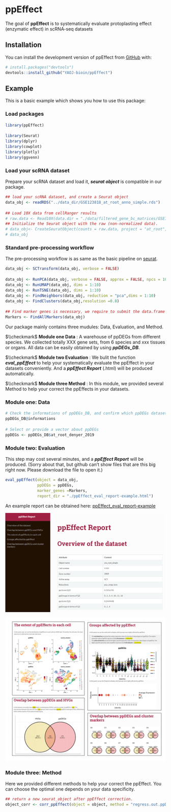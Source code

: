 
<!-- README.md is generated from README.Rmd. Please edit that file -->

# ppEffect

<!-- badges: start -->
<!-- badges: end -->

The goal of **ppEffect** is to systematically evaluate protoplasting
effect (enzymatic effect) in scRNA-seq datasets

## Installation

You can install the development version of ppEffect from
[GitHub](https://github.com/) with:

``` r
# install.packages("devtools")
devtools::install_github("YAOJ-bioin/ppEffect")
```

## Example

This is a basic example which shows you how to use this package:

### Load packages

``` r
library(ppEffect)

library(Seurat)
library(dplyr)
library(cowplot)
library(plotly)
library(ggvenn)
```

### Load your scRNA dataset

Prepare your scRNA dataset and load it, ***seurat object*** is
compatible in our package.

``` r
## load your scRNA dataset, and create a Seurat object
data_obj <- readRDS("../data_dir/GSE123818_at_root_anno_simple.rds")

## Load 10X data from cellRanger results
# raw.data <- Read10X(data.dir = "./data/filtered_gene_bc_matrices/GSE123818_at_root_anno/")
## Initialize the Seurat object with the raw (non-normalized data).
# data_obj<- CreateSeuratObject(counts = raw.data, project = "at_root", min.cells = 3, min.features = 200)
# data_obj 
```

### Standard pre-processing workflow

The pre-processing workflow is as same as the basic pipeline on
[seurat](https://satijalab.org/seurat/articles/pbmc3k_tutorial.html).

``` r
data_obj <- SCTransform(data_obj, verbose = FALSE)

data_obj <- RunPCA(data_obj, verbose = FALSE, approx = FALSE, npcs = 10,seed.use = NULL)
data_obj <- RunUMAP(data_obj, dims = 1:10)
data_obj <- RunTSNE(data_obj, dims = 1:10)
data_obj <- FindNeighbors(data_obj, reduction = "pca",dims = 1:10)
data_obj <- FindClusters(data_obj,resolution =0.8)

## Find marker genes is necessary, we require to submit the data.frame of marker genes in the module of evaluation.
Markers <- FindAllMarkers(data_obj)
```

Our package mainly contains three mudules: Data, Evaluation, and Method.

$\\checkmark$ **Module one Data** : A warehouse of ppDEGs from different
species. We collected totally XXX gene sets, from 6 species and xxx
tissues or organs. All data can be easily obtained by using
***ppDEGs\_DB***.

$\\checkmark$ **Module two Evaluation** : We bulit the function
***eval\_ppEffect*** to help your systematically evaluate the ppEffect
in your datasets conveniently. And a ***ppEffect Report*** (.html) will
be produced automatically.

$\\checkmark$ **Module three Method** : In this module, we provided
several Method to help your correct the ppEffects in your datasets.

### Module one: Data

``` r
# Check the informations of ppDEGs_DB, and confirm which ppDEGs dataset your will choose. 
ppDEGs_DB@informations

# Select or provide a vector about ppDEGs
ppDEGs <- ppDEGs_DB$at_root_denyer_2019
```

### Module two: Evaluation

This step may cost several minutes, and a ***ppEffect Report*** will be
produced. (Sorry about that, but github can’t show files that are this
big right now. Please download the file to open it.)

``` r
eval_ppEffect(object = data_obj, 
              ppDEGs = ppDEGs,
              marker_genes =Markers,
              report_dir = "./ppEffect_eval_report-example.html")
```

An example report can be obtained here:
[ppEffect\_eval\_report-example](./man/ppEffect_eval_report-example.html)

![](man/figures/README_ppEffect_Report_example.png "ppEffect Report")

![](man/figures/README_ppEffect_Report_example_2.png "ppEffect Report 2")

### Module three: Method

Here we provided different methods to help your correct the ppEffect.
You can choose the optimal one depends on your data specificity.

``` r
## return a new seurat_object after ppEffect correction. 
object_corr <- corr_ppEffect(object = object, method = "regress.out.ppDEGs")
```
